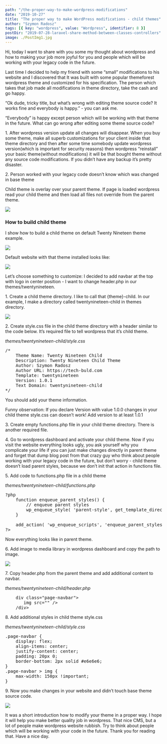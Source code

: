 ```yaml
---
path: "/the-proper-way-to-make-wordpress-modifications"
date: "2019-10-27"
title: "The proper way to make WordPress modifications - child themes"
author: "Szymon Radosz"
tags: [{ key: "wordpress", value: "Wordpress", identifier: 8 }]
postDir: "2019-07-28-laravel-share-method-between-classes-controllers"
image: ./PostImg1.jpg
---
```


<div class="blog-post__container">
<p>Hi, today I want to share with you some my thought about wordpress and how to making your job more joyful for you and people which will be working with your legacy code in the future. </p>

<p>Last time I decided to help my friend with some “small” modifications to his website and I discovered that It was built with some popular themeforest wordpress theme and customized for his specification. The person which takes that job made all modifications in theme directory, take the cash and go happy.</p>

<p>“Ok dude, tricky title, but what’s wrong with editing theme source code? It works fine and everybody is happy.” - you can ask me.</p>

<p>“Everybody” is happy except person which will be working with that theme in the future. What can go wrong after editing some theme source code?</p>

<p>1. After wordpress version update all changes will disappear. When you buy some theme, make all superb customizations for your client inside that theme directory and then after some time somebody update wordpress version(which is important for security reasons) then wordpress “reinstall” your basic theme(without modifications) it will be that bought theme without any source code modifications. If you didn’t have any backup it’s pretty disaster.</p>

<p>2. Person worked with your legacy code doesn’t know which was changed in base theme</p>

<p>Child theme is overlay over your parent theme. If page is loaded wordpress read your child theme and then load all files not override from the parent theme. </p>

<img src="./images/w1.png" />

<h3>How to build child theme</h3>

<p>I show how to build a child theme on default Twenty Nineteen theme example.</p>

<img src="./images/w2.png" />

<p>Default website with that theme installed looks like:</p>

<img src="./images/w3.png" />

<p>Let’s choose something to customize: I decided to add navbar at the top with logo in center position - I want to change header.php in our themes/twentynineteen.</p>

<p>1. Create a child theme directory. I like to call that {theme}-child. In our example, I make a directory called twentynineteen-child in themes directory.</p>

<img src="./images/w4.png" />

<p>2. Create style.css file in the child theme directory with a header similar to the code below. It’s required file to tell wordpress that it’s child theme.</p>

<span class="blog-post__file--name"><i>themes/twentynineteen-child/style.css</i></span>

<pre>
/*
    Theme Name: Twenty Nineteen Child
    Description: Twenty Nineteen Child Theme
    Author: Szymon Radosz
    Author URL: https://tech-buld.com
    Template: twentynineteen
    Version: 1.0.1
    Text Domain: twentynineteen-child
*/
</pre>

<p>You should add your theme information.</p>

<p>Funny observation: If you declare Version with value 1.0.0 changes in your child theme style.css can doesn’t work! Add version to at least 1.0.1</p>

<p>3. Create empty functions.php file in your child theme directory. There is another required file.</p>

<p>4. Go to wordpress dashboard and activate your child theme. Now if you visit the website everything looks ugly, you ask yourself why you complicate your life if you can just make changes directly in parent theme and forget that dump blog post from that crazy guy who think about people working with your legacy code in the future, but don’t worry - child theme doesn’t load parent styles, because we don’t init that action in functions file.</p>

<p>5. Add code to functions.php file in a child theme</p>

<span class="blog-post__file--name"><i>themes/twentynineteen-child/functions.php</i></span>

<pre>
?php
    function enqueue_parent_styles() {
        // enqueue parent styles
        wp_enqueue_style( 'parent-style', get_template_directory_uri().'/style.css' );
    }

    add_action( 'wp_enqueue_scripts', 'enqueue_parent_styles' );
?>
</pre>

<p>Now everything looks like in parent theme.</p>

<p>6. Add image to media library in wordpress dashboard and copy the path to image.</p>

<img src="./images/w8.png" />

<p>7. Copy header.php from the parent theme and add additional content to navbar.</p>

<span class="blog-post__file--name"><i>themes/twentynineteen-child/header.php</i></span>

<pre>
    div class="page-navbar">
       img src="<?php echo content_url() . '/uploads/2019/10/tech-bulb-logo.png' ?>" />
    /div>
</pre>

<p>8. Add additional styles in child theme style.css</p>

<span class="blog-post__file--name"><i>themes/twentynineteen-child/style.css</i></span>

<pre>
.page-navbar {
    display: flex;
    align-items: center;
    justify-content: center;
    padding: 20px 0;
    border-bottom: 2px solid #e6e6e6;
}
.page-navbar > img {
    max-width: 150px !important;
}
</pre>

<p>9. Now you make changes in your website and didn’t touch base theme source code. </p>

<img src="./images/w9.png" />

<p>It was a short introduction how to modify your theme in a proper way. I hope it will help you make better quality job in wordpress. That nice CMS, but a lot of people make wordpress website rubbish. Try to think about people which will be working with your code in the future. Thank you for reading that. Have a nice day.</p>

</div>
